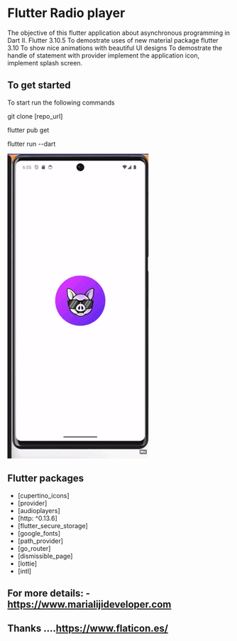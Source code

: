 # Flutter Radio player

The objective of this flutter application about asynchronous programming in Dart II. Flutter 3.10.5
To demostrate uses of new material package flutter 3.10
To show nice animations with beautiful UI designs
To demostrate the handle of statement with provider
implement the application icon,
implement splash screen.

## To get started 
To start run the following commands 

git clone [repo_url]

flutter pub get

flutter run --dart


![](assets/radio_player2.gif)

## Flutter packages
- [cupertino_icons]
- [provider]
- [audioplayers]
- [http: ^0.13.6]
- [flutter_secure_storage] 
- [google_fonts]
- [path_provider]
- [go_router]
- [dismissible_page]
- [lottie]
- [intl]

## For more details: - https://www.marialijideveloper.com
## Thanks ....https://www.flaticon.es/
